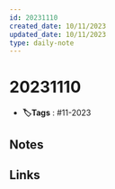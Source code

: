 ```yaml
---
id: 20231110
created_date: 10/11/2023
updated_date: 10/11/2023
type: daily-note
---
```


# 20231110
- **🏷️Tags** : #11-2023  

## Notes

## Links
